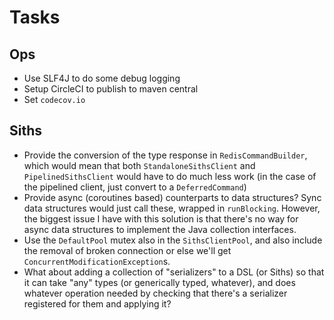# Tasks
## Ops
* Use SLF4J to do some debug logging
* Setup CircleCI to publish to maven central 
* Set `codecov.io`

## Siths
* Provide the conversion of the type response in `RedisCommandBuilder`, which would mean that both `StandaloneSithsClient` and `PipelinedSithsClient` would have to do much less work (in the case of the pipelined client, just convert to a `DeferredCommand`)
* Provide async (coroutines based) counterparts to data structures? Sync data structures would just call these, wrapped in `runBlocking`. However, the biggest issue I have with this solution is that there's no way for async data structures to implement the Java collection interfaces.
* Use the `DefaultPool` mutex also in the `SithsClientPool`, and also include the removal of broken connection or else we'll get `ConcurrentModificationException`s.
* What about adding a collection of "serializers" to a DSL (or Siths) so that it can take "any" types (or generically typed, whatever), and does whatever operation needed by checking that there's a serializer registered for them and applying it?
